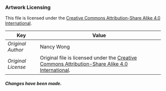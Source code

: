### Artwork Licensing

This file is licensed under the [Creative Commons Attribution-Share Alike 4.0 International](https://creativecommons.org/licenses/by-sa/4.0/deed.en).

| Key         | Value     |
| ----------- | ----------|
| *Original Author*    | Nancy Wong |
| *Original License*   | Original file is licensed under the [Creative Commons Attribution-Share Alike 4.0 International](https://creativecommons.org/licenses/by-sa/4.0/deed.en). |

##### Changes have been made.
